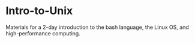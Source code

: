 # Intro-to-Unix
Materials for a 2-day introduction to the bash language, the Linux OS, and high-performance computing.
